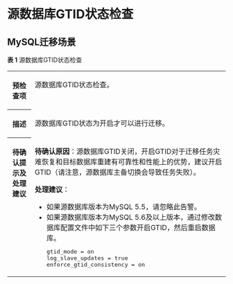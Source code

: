 # 源数据库GTID状态检查<a name="drs_11_0020"></a>

## MySQL迁移场景<a name="section629895911207"></a>

**表 1**  源数据库GTID状态检查

<a name="table1442354814017"></a>
<table><tbody><tr id="row1543984894010"><th class="firstcol" valign="top" width="11%" id="mcps1.2.3.1.1"><p id="p5439144814407"><a name="p5439144814407"></a><a name="p5439144814407"></a><strong id="b943904844016"><a name="b943904844016"></a><a name="b943904844016"></a>预检查项</strong></p>
</th>
<td class="cellrowborder" valign="top" width="89%" headers="mcps1.2.3.1.1 "><p id="p319214103234"><a name="p319214103234"></a><a name="p319214103234"></a><span class="keyword" id="keyword193922460382"><a name="keyword193922460382"></a><a name="keyword193922460382"></a>源数据库GTID状态</span>检查。</p>
</td>
</tr>
<tr id="row0454148134018"><th class="firstcol" valign="top" width="11%" id="mcps1.2.3.2.1"><p id="p1145414834016"><a name="p1145414834016"></a><a name="p1145414834016"></a><strong id="b154701348174013"><a name="b154701348174013"></a><a name="b154701348174013"></a>描述</strong></p>
</th>
<td class="cellrowborder" valign="top" width="89%" headers="mcps1.2.3.2.1 "><p id="p1247064818407"><a name="p1247064818407"></a><a name="p1247064818407"></a>源数据库GTID状态为开启才可以进行迁移。</p>
</td>
</tr>
<tr id="row7517104874012"><th class="firstcol" valign="top" width="11%" id="mcps1.2.3.3.1"><p id="p6485134834018"><a name="p6485134834018"></a><a name="p6485134834018"></a><strong id="b448554810404"><a name="b448554810404"></a><a name="b448554810404"></a>待确认提示及<strong id="b14490151682817"><a name="b14490151682817"></a><a name="b14490151682817"></a>处理建议</strong></strong></p>
</th>
<td class="cellrowborder" valign="top" width="89%" headers="mcps1.2.3.3.1 "><p id="p1767071520417"><a name="p1767071520417"></a><a name="p1767071520417"></a><strong id="b36701158410"><a name="b36701158410"></a><a name="b36701158410"></a>待确认原因</strong>：源数据库GTID关闭，开启GTID对于迁移任务灾难恢复和目标数据库重建有可靠性和性能上的优势，建议开启GTID（请注意，源数据库主备切换会导致任务失败）。</p>
<p id="p13682195863313"><a name="p13682195863313"></a><a name="p13682195863313"></a><strong id="b1997314917341"><a name="b1997314917341"></a><a name="b1997314917341"></a>处理建议</strong>：</p>
<a name="ul14588102134310"></a><a name="ul14588102134310"></a><ul id="ul14588102134310"><li>如果源数据库版本为MySQL 5.5，请忽略此告警。</li><li>如果源数据库版本为MySQL 5.6及以上版本，通过修改数据库配置文件中如下三个参数开启GTID，然后重启数据库。<pre class="codeblock" id="codeblock1299223964210"><a name="codeblock1299223964210"></a><a name="codeblock1299223964210"></a>gtid_mode = on
log_slave_updates = true
enforce_gtid_consistency = on</pre>
</li></ul>
</td>
</tr>
</tbody>
</table>

